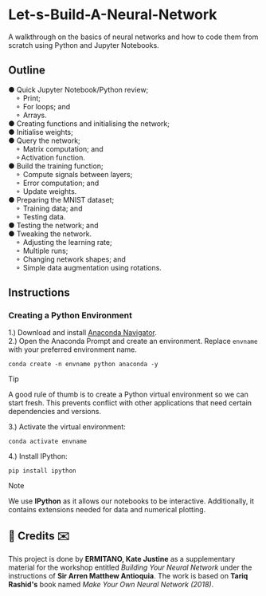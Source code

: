 # Let-s-Build-A-Neural-Network
A walkthrough on the basics of neural networks and how to code them from scratch using Python and Jupyter Notebooks.

## Outline
● Quick Jupyter Notebook/Python review;</br>
&emsp;⚬ Print;</br>
&emsp;⚬ For loops; and</br>
&emsp;⚬ Arrays.</br>
● Creating functions and initialising the network;</br>
● Initialise weights;</br>
● Query the network; </br>
&emsp;⚬ Matrix computation; and</br>
&emsp;⚬Activation function.</br>
● Build the training function;</br>
&emsp;⚬ Compute signals between layers;</br>
&emsp;⚬ Error computation; and</br>
&emsp;⚬ Update weights.</br>
● Preparing the MNIST dataset; </br>
&emsp;⚬ Training data; and</br>
&emsp;⚬ Testing data.</br>
● Testing the network; and</br>
● Tweaking the network. </br>
&emsp;⚬ Adjusting the learning rate;</br>
&emsp;⚬ Multiple runs;</br>
&emsp;⚬ Changing network shapes; and</br>
&emsp;⚬ Simple data augmentation using rotations.</br>

## Instructions
### Creating a Python Environment
1.) Download and install <a href="https://www.anaconda.com/download/">Anaconda Navigator</a>.</br>
2.) Open the Anaconda Prompt and create an environment. Replace `envname` with your preferred environment name.</br>
```
conda create -n envname python anaconda -y
```
> [!TIP]
> A good rule of thumb is to create a Python virtual environment so we can start fresh. This prevents conflict with other applications that need certain dependencies and versions.

3.) Activate the virtual environment:
```
conda activate envname
```
4.) Install IPython:
```
pip install ipython
```
> [!NOTE]
> We use **IPython** as it allows our notebooks to be interactive. Additionally, it contains extensions needed for data and numerical plotting.


<h2>💌 Credits ✉️</h2>
This project is done by <b>ERMITANO, Kate Justine</b> as a supplementary material for the workshop entitled <i>Building Your Neural Network</i> under the instructions of <b>Sir Arren Matthew Antioquia</b>. The work is based on <b>Tariq Rashid's</b> book named <i>Make Your Own Neural Network (2018)</i>. 
